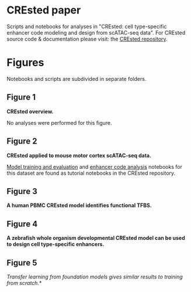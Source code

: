 # CREsted paper

Scripts and notebooks for analyses in "CREsted: cell type-specific enhancer code modeling and design from scATAC-seq data".
For CREsted source code & documentation please visit: the [CREsted repository](https://github.com/aertslab/crested).

# Figures

Notebooks and scripts are subdivided in separate folders.

## Figure 1
**CREsted overview.**

No analyses were performed for this figure.

## Figure 2

**CREsted applied to mouse motor cortex scATAC-seq data.**

[Model training and evaluation](https://github.com/aertslab/CREsted/blob/main/docs/tutorials/model_training_and_eval.ipynb) and [enhancer code analysis](https://github.com/aertslab/CREsted/blob/main/docs/tutorials/enhancer_code_analysis.ipynb) notebooks for this dataset are found as tutorial notebooks in the CREsted repository.

## Figure 3

**A human PBMC CREsted model identifies functional TFBS.**

## Figure 4

**A zebrafish whole organism developmental CREsted model can be used to design cell type-specific enhancers.**

## Figure 5

**Transfer learning from foundation models gives similar results to training from scratch*.**
